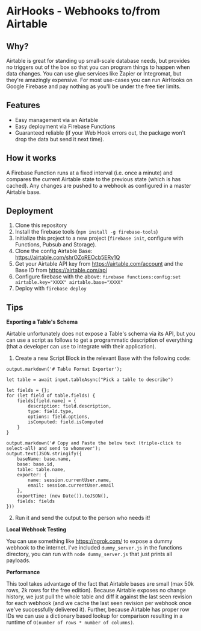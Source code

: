 # AirHooks - Webhooks to/from Airtable

## Why?

Airtable is great for standing up small-scale database needs, but provides no triggers out of the box so that you can program things to happen when data changes. You can use glue services like Zapier or Integromat, but they're amazingly expensive. For most use-cases you can run AirHooks on Google Firebase and pay nothing as you'll be under the free tier limits.

## Features

- Easy management via an Airtable
- Easy deployment via Firebase Functions
- Guaranteed reliable (if your Web Hook errors out, the package won't drop the data but send it next time).

## How it works

A Firebase Function runs at a fixed interval (i.e. once a minute) and compares the current Airtable state to the previous state (which is has cached). Any changes are pushed to a webhook as configured in a master Airtable base.

## Deployment

1. Clone this repository
2. Install the firebase tools (`npm install -g firebase-tools`)
3. Initialize this project to a new project (`firebase init`, configure with Functions, Pubsub and Storage).
4. Clone the config Airtable Base: https://airtable.com/shrOZoREOcb5ERv1Q
5. Get your Airtable API key from https://airtable.com/account and the Base ID from https://airtable.com/api
6. Configure firebase with the above: `firebase functions:config:set airtable.key="XXXX" airtable.base="XXXX"`
7. Deploy with `firebase deploy`

## Tips

**Exporting a Table's Schema**

Airtable unfortunately does not expose a Table's schema via its API, but you can use a script as follows to get a programmatic description of everything (that a developer can use to integrate with their application).

1. Create a new Script Block in the relevant Base with the following code:
```
output.markdown('# Table Format Exporter');

let table = await input.tableAsync("Pick a table to describe")

let fields = {};
for (let field of table.fields) {
    fields[field.name] = {
        description: field.description,
        type: field.type,
        options: field.options,
        isComputed: field.isComputed
    }
}

output.markdown('# Copy and Paste the below text (triple-click to select-all) and send to whomever');
output.text(JSON.stringify({
    baseName: base.name,
    base: base.id,
    table: table.name,
    exporter: {
        name: session.currentUser.name,
        email: session.currentUser.email
    },
    exportTime: (new Date()).toJSON(),
    fields: fields
}))
```
2. Run it and send the output to the person who needs it!

**Local Webhook Testing**

You can use something like https://ngrok.com/ to expose a dummy webhook to the internet. I've included `dummy_server.js` in the functions directory, you can run with `node dummy_server.js` that just prints all payloads.

**Performance**

This tool takes advantage of the fact that Airtable bases are small (max 50k rows, 2k rows for the free edition). Because Airtable exposes no change history, we just pull the whole table and diff it against the last seen revision for each webhook (and we cache the last seen revision per webhook once we've successfully delivered it). Further, because Airtable has proper row IDs we can use a dictionary based lookup for comparison resulting in a runtime of `O(number of rows * number of columns)`.

